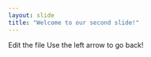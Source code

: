 ```yaml
---
layout: slide
title: "Welcome to our second slide!"
---
```

Edit the file
Use the left arrow to go back!
